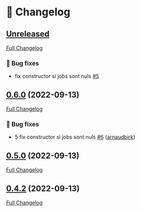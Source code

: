 # 📑 Changelog

## [Unreleased](https://github.com/ign-gpao/builder-python/tree/HEAD)

[Full Changelog](https://github.com/ign-gpao/builder-python/compare/0.6.0...HEAD)

### 🐛 Bug fixes

- fix constructor si jobs sont nuls [\#5](https://github.com/ign-gpao/builder-python/issues/5)

## [0.6.0](https://github.com/ign-gpao/builder-python/tree/0.6.0) (2022-09-13)

[Full Changelog](https://github.com/ign-gpao/builder-python/compare/0.5.0...0.6.0)

### 🐛 Bug fixes

- 5 fix constructor si jobs sont nuls [\#6](https://github.com/ign-gpao/builder-python/pull/6) ([arnaudbirk](https://github.com/arnaudbirk))

## [0.5.0](https://github.com/ign-gpao/builder-python/tree/0.5.0) (2022-09-13)

[Full Changelog](https://github.com/ign-gpao/builder-python/compare/0.4.2...0.5.0)

## [0.4.2](https://github.com/ign-gpao/builder-python/tree/0.4.2) (2022-09-13)

[Full Changelog](https://github.com/ign-gpao/builder-python/compare/72ce6462718f040068cbe312c77a60b86a1448b9...0.4.2)



